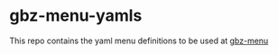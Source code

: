 # gbz-menu-yamls

This repo contains the yaml menu definitions to be used at [gbz-menu](https://github.com/somatorio/gbz-config-menu/)
